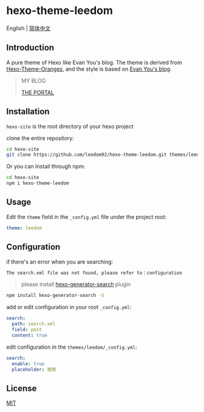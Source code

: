 # hexo-theme-leedom

English | [简体中文](./README.zh-CN.md)

## Introduction

A pure theme of Hexo like Evan You's blog. The theme is derived from [Hexo-Theme-Oranges](https://github.com/zchengsite/hexo-theme-oranges), and the style is based on [Evan You's blog](https://blog.evanyou.me).
 
> MY BLOG
> 
>[THE PORTAL](https://blog.leedom.me/)

## Installation
`hexo-site` is the root directory of your hexo project

clone the entire repository:
```sh
cd hexo-site
git clone https://github.com/leedom92/hexo-theme-leedom.git themes/leedom
```

Or you can Install through npm:
```sh
cd hexo-site
npm i hexo-theme-leedom
```

## Usage

Edit the `theme` field in the `_config.yml` file under the project root:

```yml
theme: leedom
```

## Configuration
if there's an error when you are searching:
```html
The search.xml file was not found, please refer to：configuration
```

>please install [hexo-generator-search](https://github.com/wzpan/hexo-generator-search) plugin

```sh
npm install hexo-generator-search -S
```

add or edit configuration in your root `_config.yml`:
```yml
search:
  path: search.xml
  field: post
  content: true
```

edit configuration in the `themes/leedom/_config.yml`:
```yml
search:
  enable: true
  placeholder: 搜索
```

## License

[MIT](https://github.com/leedom92/hexo-theme-leedom/blob/master/LICENSE)
